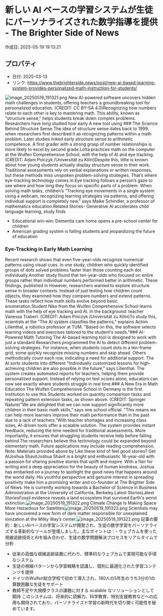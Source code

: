 # 新しい AI ベースの学習システムが生徒にパーソナライズされた数学指導を提供 - The Brighter Side of News

作成日: 2025-05-19 19:13:21

## プロパティ

- 日付: 2025-03-13
- リンク: https://www.thebrighterside.news/post/new-ai-based-learning-system-provides-personalized-math-instruction-for-students/

![image_20250519_191321.png](../assets/image_20250519_191321.png)
New AI-powered software uncovers hidden math challenges in students, offering teachers a groundbreaking tool for personalized education. (CREDIT: CC BY-SA 4.0)Recognizing how numbers relate to each other is key to mastering math. This ability, known as "structure sense," helps students break down complex problems. Researchers have long studied how early A new tool using ### The Science Behind Structure Sense
The idea of structure sense dates back to 1999, when researchers first described it as recognizing patterns within a math problem. Later studies linked early structure sense to arithmetic competence. A first grader with a strong grasp of number relationships is more likely to excel by second grade.Lotta practices math on the computer at the Wulfen Comprehensive School, with the help of AI and eye tracking. (CREDIT: Adam Polczyk /Universität zu Köln)Despite this, little is known about how young students actually display structure sense in their work. Traditional assessments rely on verbal explanations or written responses, but these methods miss unspoken problem-solving strategies. That’s where eye-tracking technology comes in.Eye tracking follows a person’s gaze to see where and how long they focus on specific parts of a problem. When solving math tasks, children’s "Tracking eye movements in a single system using a webcam, recognizing learning strategies via patterns, and offering individual support is completely new," says Maike Schindler, a professor of mathematics education.Related Stories- Generative AI accelerates child language learning, study finds
- Educational win-win: Dementia care home opens a pre-school center for children
- American grading system is failing students and jeopardizing the future of education
### Eye-Tracking in Early Math Learning
Recent research shows that even five-year-olds recognize numerical patterns using visual cues. In one study, children who quickly identified groups of dots solved problems faster than those counting each dot individually.Another study found that ten-year-olds who focused on entire groups rather than individual numbers performed better in arithmetic. These findings, published in However, researchers wanted to explore structure sense in broader contexts. Instead of just testing how children count objects, they examined how they compare numbers and extend patterns. These tasks reflect how math skills evolve beyond basic enumeration.Student Niko from the Wulfen Comprehensive School learns math with the help of eye tracking and AI. In the background: teacher Vanessa Trabert. (CREDIT: Adam Polczyk /Universität zu Köln)To study this, scientists at the "The AI system classifies the patterns," explains Achim Lilienthal, a robotics professor at TUM. "Based on this, the software selects learning videos and exercises tailored to the student's needs."### AI-Powered Math Tutoring
The AI-based learning tool is designed to work with just a standard Researchers programmed the AI to detect different problem-solving strategies. For instance, when students count dots in a ten-frame grid, some quickly recognize missing numbers and skip ahead. Others methodically count each row, indicating a need for additional support. The AI sorts students into different "Individually customized lessons for high-achieving children are also possible in the future," says Lilienthal. The system creates automated reports for teachers, helping them provide personalized support. Instead of relying on test scores alone, educators can now see exactly where students struggle in real time.### A New Era in Math Education
The Wulfen Comprehensive School in Germany is the first institution to use this Students worked on quantity comparison tasks and repeating pattern extension tasks, as shown above. (CREDIT: Springer Nature)"We are delighted that we can now support significantly more children in their basic math skills," says one school official. "This means we can help more learners improve their math performance than in the past due to a lack of teachers."With teacher shortages and increasing class sizes, AI-driven tools offer a scalable solution. The system provides instant feedback, reducing the time needed for traditional assessments. More importantly, it ensures that struggling students receive help before falling behind.The researchers believe this technology could be expanded beyond elementary math. Future applications may include reading comprehension, Note: Materials provided above by Like these kind of feel good stories? Get AIJoshua ShavitJoshua Shavit is a bright and enthusiastic 18-year-old with a passion for sharing positive stories that uplift and inspire. With a flair for writing and a deep appreciation for the beauty of human kindness, Joshua has embarked on a journey to spotlight the good news that happens around the world daily. His youthful perspective and genuine interest in spreading positivity make him a promising writer and co-founder at The Brighter Side of News. He is currently working towards a Bachelor of Science in Business Administration at the University of California, Berkeley.Latest StoriesLatest StoriesFossil evidence reveals a land ecosystem that survived Earth's worst extinction.![image_20250519_191322.png](../assets/image_20250519_191322.png)
Climate Change Is Making Space More Hazardous for Satellites![image_20250519_191322.png](../assets/image_20250519_191322.png)
Scientists may have uncovered a new form of dark matter responsible for unexplained ionization at the Milky Way’s center.![image_20250519_191322.png](../assets/image_20250519_191322.png)
記事の要約：新しいAIベースの学習システムが開発され、生徒の数学学習をパーソナライズする革新的なツールが登場しました。主なポイントは：- ウェブカムを使った視線追跡技術とAIを組み合わせ、生徒の数学問題解決プロセスをリアルタイムで分析
- 従来の高価な視線追跡装置に代わり、標準的なウェブカムで実現可能な手頃なシステム
- 生徒の視線パターンから学習戦略を認識し、個別に最適化された学習コンテンツを提供
- ドイツのWulfen総合学校で初めて導入され、180人の5年生のうち3分の1の算数困難な生徒をサポート
- 教師不足や大規模クラスの課題に対する scalable なソリューションとして期待
このシステムは、将来的に読解力、科学教育、特別支援教育などへの応用も期待されており、パーソナライズド学習の新時代を切り開く可能性を秘めています。